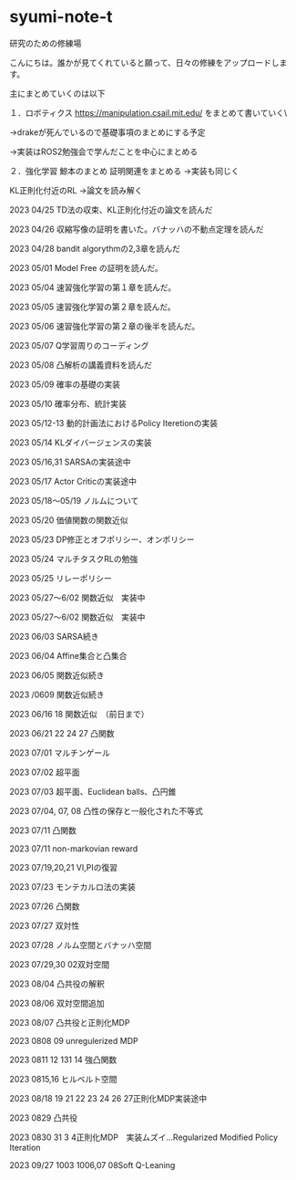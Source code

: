 # syumi-note-t
研究のための修練場

こんにちは。誰かが見てくれていると願って、日々の修練をアップロードします。

主にまとめていくのは以下

１．ロボティクス
https://manipulation.csail.mit.edu/
をまとめて書いていく\

->drakeが死んでいるので基礎事項のまとめにする予定

->実装はROS2勉強会で学んだことを中心にまとめる

２．強化学習
鯨本のまとめ
証明関連をまとめる
->実装も同じく

KL正則化付近のRL
->論文を読み解く

2023 04/25 TD法の収束、KL正則化付近の論文を読んだ

2023 04/26 収縮写像の証明を書いた。バナッハの不動点定理を読んだ

2023 04/28 bandit algorythmの2,3章を読んだ

2023 05/01 Model Free の証明を読んだ。

2023 05/04 速習強化学習の第１章を読んだ。

2023 05/05 速習強化学習の第２章を読んだ。

2023 05/06 速習強化学習の第２章の後半を読んだ。

2023 05/07 Q学習周りのコーディング

2023 05/08 凸解析の講義資料を読んだ

2023 05/09 確率の基礎の実装

2023 05/10 確率分布、統計実装

2023 05/12-13 動的計画法におけるPolicy Iteretionの実装 

2023 05/14 KLダイバージェンスの実装

2023 05/16,31 SARSAの実装途中

2023 05/17 Actor Criticの実装途中

2023 05/18～05/19 ノルムについて

2023 05/20 価値関数の関数近似

2023 05/23  DP修正とオフポリシー、オンポリシー

2023 05/24  マルチタスクRLの勉強

2023 05/25 リレーポリシー

2023 05/27～6/02 関数近似　実装中

2023 05/27～6/02 関数近似　実装中

2023 06/03 SARSA続き

2023 06/04 Affine集合と凸集合

2023 06/05 関数近似続き

2023 /0609 関数近似続き

2023 06/16 18 関数近似　（前日まで）

2023 06/21 22 24 27 凸関数

2023 07/01 マルチンゲール

2023 07/02 超平面

2023 07/03 超平面、Euclidean balls、凸円錐

2023 07/04, 07, 08 凸性の保存と一般化された不等式

2023 07/11 凸関数

2023 07/11 non-markovian reward 

2023 07/19,20,21 VI,PIの復習

2023 07/23 モンテカルロ法の実装

2023 07/26 凸関数

2023 07/27 双対性

2023 07/28 ノルム空間とバナッハ空間

2023 07/29,30 02双対空間

2023 08/04 凸共役の解釈

2023 08/06 双対空間追加 

2023 08/07 凸共役と正則化MDP

2023 0808 09 unregulerized MDP

2023 0811 12 131 14 強凸関数

2023 0815,16 ヒルベルト空間

2023 08/18 19 21 22 23 24 26 27正則化MDP実装途中

2023 0829 凸共役

2023 0830 31 3  4正則化MDP　実装ムズイ...Regularized Modified Policy Iteration

2023 09/27 1003  1006,07 08Soft Q-Leaning 

